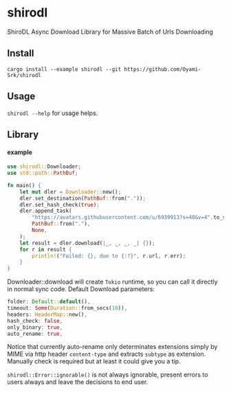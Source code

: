 # shirodl
ShiroDL Async Download Library for Massive Batch of Urls Downloading

## Install
`cargo install --example shirodl --git https://github.com/Oyami-Srk/shirodl`

## Usage
`shirodl --help` for usage helps.

## Library

#### example
```rust
use shirodl::Downloader;
use std::path::PathBuf;

fn main() {
    let mut dler = Downloader::new();
    dler.set_destination(PathBuf::from("."));
    dler.set_hash_check(true);
    dler.append_task(
        "https://avatars.githubusercontent.com/u/6939913?s=48&v=4".to_string(),
        PathBuf::from("."),
        None,
    );
    let result = dler.download(|_, _, _, _| {});
    for r in result {
        println!("Failed: {}, due to {:?}", r.url, r.err);
    }
}
```

Downloader::download will create `Tokio` runtime, so you can call it directly in normal sync code.
Default Download parameters:
```rust
folder: Default::default(),
timeout: Some(Duration::from_secs(10)),
headers: HeaderMap::new(),
hash_check: false,
only_binary: true,
auto_rename: true,
```

Notice that currently auto-rename only determinates extensions simply by MIME via http header `content-type` and extracts `subtype` as extension.
Manually check is required but at least it could give you a tip.

`shirodl::Error::ignorable()` is not always ignorable, present errors to users always and leave the decisions to end user.